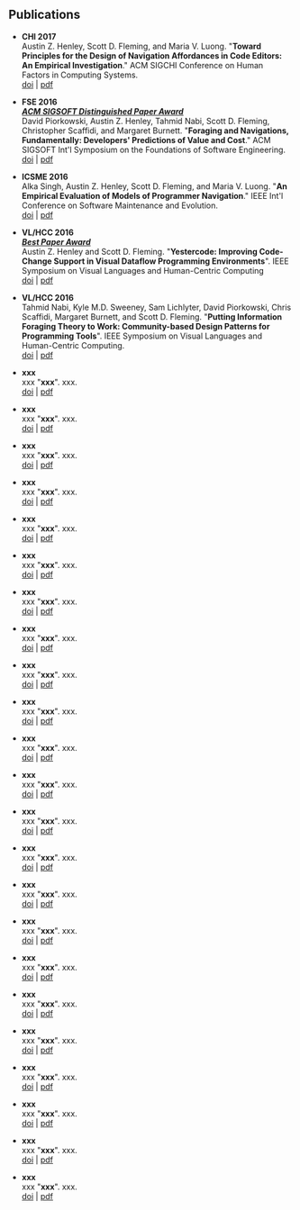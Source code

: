 
## Publications

* **CHI 2017**  
Austin Z. Henley, Scott D. Fleming, and Maria V. Luong.
"**Toward Principles for the Design of Navigation Affordances in Code Editors: An Empirical Investigation**."
ACM SIGCHI Conference on Human Factors in Computing Systems.  
[doi](http://dx.doi.org/10.1145/3025453.3025645) | [pdf](http://dl.acm.org/authorize?N37820)

* **FSE 2016  
_[ACM SIGSOFT Distinguished Paper Award](https://www.cs.ucdavis.edu/fse2016/#innovations)_**  
David Piorkowski, Austin Z. Henley, Tahmid Nabi, Scott D. Fleming, Christopher Scaffidi, and Margaret Burnett.
"**Foraging and Navigations, Fundamentally: Developers' Predictions of Value and Cost**."
ACM SIGSOFT Int'l Symposium on the Foundations of Software Engineering.  
[doi](http://dx.doi.org/10.1145/2950290.2950302) | [pdf](http://dl.acm.org/authorize?N27514)

* **ICSME 2016**  
Alka Singh, Austin Z. Henley, Scott D. Fleming, and Maria V. Luong.
"**An Empirical Evaluation of Models of Programmer Navigation**."
IEEE Int'l Conference on Software Maintenance and Evolution.  
[doi](http://dx.doi.org/10.1109/ICSME.2016.84) | [pdf](http://www.cs.memphis.edu/~sdf/publications/Singh_et_al_ICSME_2016.pdf)

* **VL/HCC 2016  
_[Best Paper Award](https://sites.google.com/site/vlhcc2016/best-paper-award-and-honourable-mention)_**  
Austin Z. Henley and Scott D. Fleming.
"**Yestercode: Improving Code-Change Support in Visual Dataflow Programming Environments**".
IEEE Symposium on Visual Languages and Human-Centric Computing  
[doi](http://dx.doi.org/10.1109/VLHCC.2016.7739672) | [pdf](http://www.cs.memphis.edu/~sdf/publications/Henley_and_Fleming_VLHCC_2016.pdf)

* **VL/HCC 2016**  
Tahmid Nabi, Kyle M.D. Sweeney, Sam Lichlyter, David Piorkowski, Chris Scaffidi, Margaret Burnett, and Scott D. Fleming.
"**Putting Information Foraging Theory to Work: Community-based Design Patterns for Programming Tools**".
IEEE Symposium on Visual Languages and Human-Centric Computing.  
[doi](http://dx.doi.org/10.1109/VLHCC.2016.7739675) | [pdf](http://www.cs.memphis.edu/~sdf/publications/Nabi_et_al_VLHCC_2016.pdf)

* **xxx**  
xxx
"**xxx**".
xxx.  
[doi](xxx) | [pdf](xxx)

* **xxx**  
xxx
"**xxx**".
xxx.  
[doi](xxx) | [pdf](xxx)

* **xxx**  
xxx
"**xxx**".
xxx.  
[doi](xxx) | [pdf](xxx)

* **xxx**  
xxx
"**xxx**".
xxx.  
[doi](xxx) | [pdf](xxx)

* **xxx**  
xxx
"**xxx**".
xxx.  
[doi](xxx) | [pdf](xxx)

* **xxx**  
xxx
"**xxx**".
xxx.  
[doi](xxx) | [pdf](xxx)

* **xxx**  
xxx
"**xxx**".
xxx.  
[doi](xxx) | [pdf](xxx)

* **xxx**  
xxx
"**xxx**".
xxx.  
[doi](xxx) | [pdf](xxx)

* **xxx**  
xxx
"**xxx**".
xxx.  
[doi](xxx) | [pdf](xxx)

* **xxx**  
xxx
"**xxx**".
xxx.  
[doi](xxx) | [pdf](xxx)

* **xxx**  
xxx
"**xxx**".
xxx.  
[doi](xxx) | [pdf](xxx)

* **xxx**  
xxx
"**xxx**".
xxx.  
[doi](xxx) | [pdf](xxx)

* **xxx**  
xxx
"**xxx**".
xxx.  
[doi](xxx) | [pdf](xxx)

* **xxx**  
xxx
"**xxx**".
xxx.  
[doi](xxx) | [pdf](xxx)

* **xxx**  
xxx
"**xxx**".
xxx.  
[doi](xxx) | [pdf](xxx)

* **xxx**  
xxx
"**xxx**".
xxx.  
[doi](xxx) | [pdf](xxx)

* **xxx**  
xxx
"**xxx**".
xxx.  
[doi](xxx) | [pdf](xxx)

* **xxx**  
xxx
"**xxx**".
xxx.  
[doi](xxx) | [pdf](xxx)

* **xxx**  
xxx
"**xxx**".
xxx.  
[doi](xxx) | [pdf](xxx)

* **xxx**  
xxx
"**xxx**".
xxx.  
[doi](xxx) | [pdf](xxx)

* **xxx**  
xxx
"**xxx**".
xxx.  
[doi](xxx) | [pdf](xxx)

* **xxx**  
xxx
"**xxx**".
xxx.  
[doi](xxx) | [pdf](xxx)

* **xxx**  
xxx
"**xxx**".
xxx.  
[doi](xxx) | [pdf](xxx)

